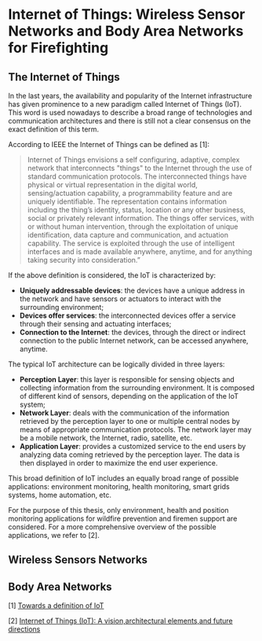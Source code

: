 # Internet of Things: Wireless Sensor Networks and Body Area Networks for Firefighting

## The Internet of Things

In the last years, the availability and popularity of the Internet infrastructure has given prominence to a new paradigm called Internet of Things (IoT). This word is used nowadays to describe a broad range of technologies and communication architectures and there is still not a clear consensus on the exact definition of this term.

According to IEEE the Internet of Things can be defined as [1]:

> Internet of Things envisions a self configuring, adaptive, complex network that interconnects "things" to the Internet through the use of standard communication protocols. The interconnected things have physical or virtual representation in the digital world, sensing/actuation capability, a programmability feature and are uniquely identifiable. The representation contains information including the thing’s identity, status, location or any other business, social or privately relevant information. The things offer services, with or without human intervention, through the exploitation of unique identification, data capture and communication, and actuation capability. The service is exploited through the use of intelligent interfaces and is made available anywhere, anytime, and for anything taking security into consideration.”

If the above definition is considered, the IoT is characterized by:

* __Uniquely addressable devices__: the devices have a unique address in the network and have sensors or actuators to interact with the surrounding environment;
* __Devices offer services__: the interconnected devices offer a service through their sensing and actuating interfaces;
* __Connection to the Internet__: the devices, through the direct or indirect connection to the public Internet network, can be accessed anywhere, anytime.

The typical IoT architecture can be logically divided in three layers:

* __Perception Layer__: this layer is responsible for sensing objects and collecting information from the surrounding environment. It is composed of different kind of sensors, depending on the application of the IoT system;
* __Network Layer__: deals with the communication of the information retrieved by the perception layer to one or multiple central nodes by means of appropriate communication protocols. The network layer may be a mobile network, the Internet, radio, satellite, etc.
* __Application Layer__: provides a customized service to the end users by analyzing data coming retrieved by the perception layer. The data is then displayed in order to maximize the end user experience.

This broad definition of IoT includes an equally broad range of possible applications: environment monitoring, health monitoring, smart grids systems, home automation, etc.

For the purpose of this thesis, only environment, health and position monitoring applications for wildfire prevention and firemen support are considered. For a more comprehensive overview of the possible applications, we refer to [2].

## Wireless Sensors Networks

## Body Area Networks











\[1\] [Towards a definition of IoT](https://iot.ieee.org/images/files/pdf/IEEE_IoT_Towards_Definition_Internet_of_Things_Revision1_27MAY15.pdf)

\[2\] [Internet of Things (IoT): A vision,architectural elements,and future directions](https://www.sciencedirect.com/science/article/pii/S0167739X13000241)

